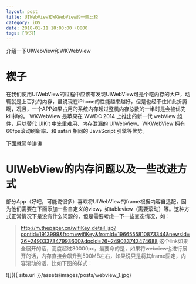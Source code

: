 ```yaml
---
layout: post
title: UIWebView和WKWebView的一些比较
category: iOS
date: 2018-01-11 18:00:00 +0800
tags: [学习]
---
```

介绍一下UIWebView和WKWebView

# 楔子
在我们使用UIWebView的过程中应该有发现UIWebView可是个吃内存的大户，动辄就是上百兆的内存，虽说现在iPhone的性能越来越好，但是也经不住如此折腾啊，况且，一个APP如果占用的系统内存超过整机内存总数的一半时是会被优先kill掉的。
WKWebView 是苹果在 WWDC 2014 上推出的新一代 webView 组件，用以替代 UIKit 中笨重难用、内存泄漏的 UIWebView。WKWebView 拥有60fps滚动刷新率、和 safari 相同的 JavaScript 引擎等优势。

下面就简单讲讲

# UIWebView的内存问题以及一些改进方式
部分App（好吧，可能说很多）喜欢将UIWebView的frame根据内容自适配，因为他们需要在下面添加一些自定义的view，如tableview（需要滚动）等。这种方式正常情况下是没有什么问题的，但是需要考虑一下一些变态情况，如：
 >http://m.thepaper.cn/wifiKey_detail.jsp?contid=1913999&from=wifiKey&fromId=1966555810873344&newsId=26~2490337347993600&docId=26~249033743474688
这个link如果全展开的话，高度超过30000px，最要命的是，如果将webview也进行展开的话，内存直接会飙升到500MB左右，如果说只是将其frame固定，内容滚动的话，比如下图的样式：

![]({{ site.url }}/assets/images/posts/webview_1.jpg)


